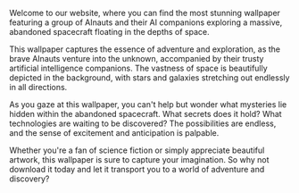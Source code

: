 <!--
Write me content for website with wallpaper "A group of AInauts and their AI companions exploring a massive, abandoned spacecraft floating in the depths of space."
-->

<!--font:Poppins-->

Welcome to our website, where you can find the most stunning wallpaper featuring a group of AInauts and their AI companions exploring a massive, abandoned spacecraft floating in the depths of space.

This wallpaper captures the essence of adventure and exploration, as the brave AInauts venture into the unknown, accompanied by their trusty artificial intelligence companions. The vastness of space is beautifully depicted in the background, with stars and galaxies stretching out endlessly in all directions.

As you gaze at this wallpaper, you can't help but wonder what mysteries lie hidden within the abandoned spacecraft. What secrets does it hold? What technologies are waiting to be discovered? The possibilities are endless, and the sense of excitement and anticipation is palpable.

Whether you're a fan of science fiction or simply appreciate beautiful artwork, this wallpaper is sure to capture your imagination. So why not download it today and let it transport you to a world of adventure and discovery?
